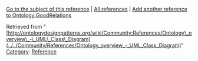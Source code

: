 [Go to the subject of this reference](../../Ontology/GoodRelations "Ontology:GoodRelations") | [All references](../../Community/References.1 "Community:References") | [Add another reference to Ontology:GoodRelations](http://ontologydesignpatterns.org/wiki/Special:AddData/Reference?Reference[Subject]=Ontology:GoodRelations&subject=Ontology:GoodRelations)


Retrieved from "[http://ontologydesignpatterns.org/wiki/Community:References/Ontology\_overview\_-\_UML\_Class\_Diagram](../../Community/References/Ontology_overview_-_UML_Class_Diagram)"
 [Category](http://ontologydesignpatterns.org/wiki/Special:Categories "Special:Categories"): [Reference](../../Category/Reference "Category:Reference")